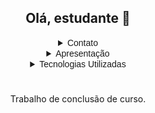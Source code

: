 <div align="center">
  <h2>Olá, estudante 👋</h2>
</div>

<details align="center">
<summary><samp style="font-family: Arial;">Contato</samp></summary><br>
  <a href="https://plataforma-de-estudos.github.io/LandingPage/"><img src="https://img.shields.io/website?label=Site&style=for-the-badge&url=https://sujeitoprogramador.com/" alt="LandingPage"></a>
  <a href="https://www.instagram.com/paulofreire.ai/"><img src="https://img.shields.io/badge/Instagram-E4405F?style=for-the-badge&logo=instagram&logoColor=white" alt="Instagram"></a>
</details>

<details align="center">
<summary><samp style="font-family: Arial;">Apresentação</samp></summary>
  <h3>O que é o projeto PauloFreire.ai?</h3>
  <p>
    O projeto de TCC PauloFreire.ai é uma plataforma de ensino que visa auxiliar alunos que possuem defasagem no ensino e visam concorrer a uma vaga em uma das ETECs ou FATECs.
  </p>
  
  <h3>Como a ideia será executada?</h3>
  <p>
    A plataforma será em estilo workspace, e contará com uma agenda, separando as disciplinas e seus respectivos assuntos em um período escolhido pelo usuário. Todo conteúdo será apresentado pela integração com o ChatGPT e um treinamento preparado pela equipe do projeto, para cada assunto, tudo embasado com técnicas de aprendizado.
  </p>
</details>

<details align="center">
<summary><samp style="font-family: Arial;">Tecnologias Utilizadas</samp></summary><br>
  <img alt="HTML" src="https://img.shields.io/badge/HTML5-E34F26?style=for-the-badge&logo=html5&logoColor=white" />
  <img alt="CSS" src="https://img.shields.io/badge/CSS3-1572B6?style=for-the-badge&logo=css3&logoColor=white" />
  <img alt="Bootstrap" src="https://img.shields.io/badge/Bootstrap-563D7C?style=for-the-badge&logo=bootstrap&logoColor=white" />
  <img alt="JavaScript" src="https://img.shields.io/badge/JavaScript-F7DF1E?style=for-the-badge&logo=javascript&logoColor=black" />
  <img alt="React" src="https://img.shields.io/badge/React-20232A?style=for-the-badge&logo=react&logoColor=61DAFB" />
  <br/><br/>
  <img alt="NodeJS" src="https://img.shields.io/badge/Node.js-43853D?style=for-the-badge&logo=node.js&logoColor=white" />
  <img alt="Express" src="https://img.shields.io/badge/Express.js-404D59?style=for-the-badge" />
  <img alt="MySQL" src="https://img.shields.io/badge/MySQL-005C84?style=for-the-badge&logo=mysql&logoColor=white" />
  <img alt="ChatGPT" src="https://img.shields.io/badge/chatGPT-74aa9c?style=for-the-badge&logo=openai&logoColor=white" />
</details>

#
<p align="center">
  Trabalho de conclusão de curso.
</p>
